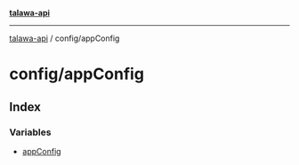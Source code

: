 [**talawa-api**](../../README.md)

***

[talawa-api](../../modules.md) / config/appConfig

# config/appConfig

## Index

### Variables

- [appConfig](variables/appConfig.md)
